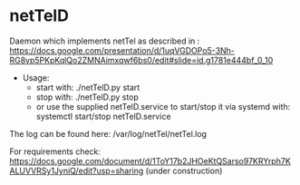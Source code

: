 # netTelD
Daemon which implements netTel as described in : https://docs.google.com/presentation/d/1uqVGDOPo5-3Nh-RG8vp5PKpKqlQo2ZMNAimxqwf6bs0/edit#slide=id.g1781e444bf_0_10


- Usage:
  * start with: ./netTelD.py start
  * stop with: ./netTelD.py stop
  * or use the supplied netTelD.service to start/stop it via systemd with: systemctl start/stop netTelD.service

The log can be found here: /var/log/netTel/netTel.log

For requirements check: https://docs.google.com/document/d/1ToY17b2JHOeKtQSarso97KRYrph7KALUVVRSy1JyniQ/edit?usp=sharing  (under construction) 
